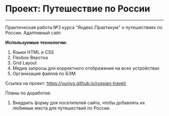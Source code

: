 # Проект: Путешествие по России
----------------------------------

Практическая работа №3 курса "Яндекс.Практикум" о путешествиях по России. Адаптивный сайт.

**Используемые технологии:**
1. Языки HTML и CSS
2. Flexbox Верстка
3. Grid Layout
4. Медиа запросы для корректного отображения на всех устройствах
5. Организация файлов по БЭМ 

Ссылка на проект: https://yunivs.github.io/russian-travel/

Планы по доработке:
1. Внедрить форму для посетителей сайта, чтобы добавлять их любимые места для путешествий по России.
